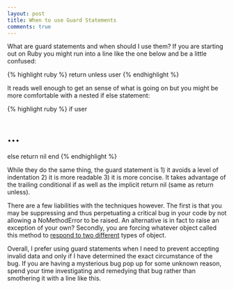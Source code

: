 ```yaml
---
layout: post
title: When to use Guard Statements
comments: true
---
```


What are guard statements and when should I use them? If you are starting out on Ruby you might run into a line like the one below and be a little confused:

{% highlight ruby %}
return unless user
{% endhighlight %}

It reads well enough to get an sense of what is going on but you might be more comfortable with a nested if else statement:

{% highlight ruby %}
if user
  # ...
else
  return nil
end
{% endhighlight %}

While they do the same thing, the guard statement is 1) it avoids a level of indentation 2) it is more readable 3) it is more concise. It takes advantage of the trailing conditional if as well as the implicit return nil (same as return unless).

There are a few liabilities with the techniques however. The first is that you may be suppressing and thus perpetuating a critical bug in your code by not allowing a NoMethodError to be raised. An alternative is in fact to raise an exception of your own? Secondly, you are forcing whatever object called this method to [respond to two different](http://www.sandimetz.com/blog/2014/12/19/suspicions-of-nil) types of object.

Overall, I prefer using guard statements when I need to prevent accepting invalid data and only if I have determined the exact circumstance of the bug. If you are having a mysterious bug pop up for some unknown reason, spend your time investigating and remedying that bug rather than smothering it with a line like this.
